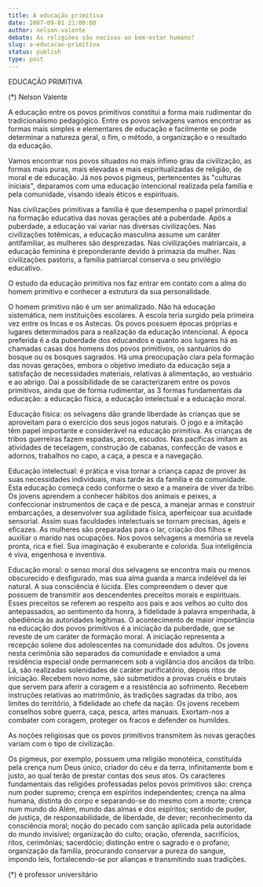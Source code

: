 ```yaml
---
title: A educação primitiva
date: 2007-09-01 21:00:00
author: nelson.valente
debate: As religiões são nocivas ao bem-estar humano?
slug: a-educacao-primitiva
status: publish 
type: post
---
```


EDUCAÇÃO PRIMITIVA  

 (\*) Nelson Valente  

A educação entre os povos primitivos constitui a forma mais rudimentar do tradicionalismo pedagógico. Entre os povos selvagens vamos encontrar as formas mais simples e elementares de educação e facilmente se pode determinar a natureza geral, o fim, o método, a organização e o resultado da educação.  

Vamos encontrar nos povos situados no mais ínfimo grau da civilização, as formas mais puras, mais elevadas e mais espiritualizadas de religião, de moral e de educação. Já nos povos pigmeus, pertencentes às "culturas iniciais", deparamos com uma educação intencional realizada pela família e pela comunidade, visando ideais éticos e espirituais.  

Nas civilizações primitivas a família é que desempenha o papel primordial na formação educativa das novas gerações até a puberdade. Após a puberdade, a educação vai variar nas diversas civilizações. Nas civilizações totêmicas, a educação masculina assume um caráter antifamiliar, as mulheres são desprezadas. Nas civilizações matriarcais, a educação feminina é preponderante devido à primazia da mulher. Nas civilizações pastoris, a família patriarcal conserva o seu privilégio educativo.  

O estudo da educação primitiva nos faz entrar em contato com a alma do homem primitivo e conhecer a estrutura da sua personalidade.  

O homem primitivo não é um ser animalizado. Não há educação sistemática, nem instituições escolares. A escola teria surgido pela primeira vez entre os Incas e os Astecas. Os povos possuem épocas próprias e lugares determinados para a realização da educação intencional. A época preferida é a da puberdade dos educandos e quanto aos lugares há as chamadas casas dos homens dos povos primitivos, os santuários do bosque ou os bosques sagrados. Há uma preocupação clara pela formação das novas gerações, embora o objetivo imediato da educação seja a satisfação de necessidades materiais, relativas à alimentação, ao vestuário e ao abrigo. Daí a possibilidade de se caracterizarem entre os povos primitivos, ainda que de forma rudimentar, as 3 formas fundamentais da educação: a educação física, a educação intelectual e a educação moral.  

 Educação física: os selvagens dão grande liberdade às crianças que se aproveitam para o exercício dos seus jogos naturais. O jogo e a imitação têm papel importante e considerável na educação primitiva. As crianças de tribos guerreiras fazem espadas, arcos, escudos. Nas pacíficas imitam as atividades de tecelagem, construção de cabanas, confecção de vasos e adornos, trabalhos no capo, a caça, a pesca e a navegação.  

Educação intelectual: é prática e visa tornar a criança capaz de prover às suas necessidades individuais, mais tarde às da família e da comunidade. Esta educação começa cedo conforme o sexo e a maneira de viver da tribo. Os jovens aprendem a conhecer hábitos dos animais e peixes, a confeccionar instrumentos de caça e de pesca, a manejar armas e construir embarcações, a desenvolver sua agilidade física, aperfeiçoar sua acuidade sensorial. Assim suas faculdades intelectuais se tornam precisas, ágeis e eficazes. As mulheres são preparadas para o lar, criação dos filhos e auxiliar o marido nas ocupações. Nos povos selvagens a memória se revela pronta, rica e fiel. Sua imaginação é exuberante e colorida. Sua inteligência é viva, engenhosa e inventiva.  

  

Educação moral: o senso moral dos selvagens se encontra mais ou menos obscurecido e desfigurado, mas sua alma guarda a marca indelével da lei natural. A sua consciência é lúcida. Eles compreendem o dever que possuem de transmitir aos descendentes preceitos morais e espirituais. Esses preceitos se referem ao respeito aos pais e aos velhos ao culto dos antepassados, ao sentimento da honra, à fidelidade à palavra empenhada, à obediência às autoridades legítimas. O acontecimento de maior importância na educação dos povos primitivos é a iniciação da puberdade, que se reveste de um caráter de formação moral. A iniciação representa a recepção solene dos adolescentes na comunidade dos adultos. Os jovens nesta cerimônia são separados da comunidade e enviados a uma residência especial onde permanecem sob a vigilância dos anciãos da tribo. Lá, são realizadas solenidades de caráter purificatório, depois ritos de iniciação. Recebem novo nome, são submetidos a provas cruéis e brutais que servem para aferir a coragem e a resistência ao sofrimento. Recebem instruções relativas ao matrimônio, às tradições sagradas da tribo, aos limites do território, à fidelidade ao chefe da nação. Os jovens recebem conselhos sobre guerra, caça, pesca, artes manuais. Exortam-nos a combater com coragem, proteger os fracos e defender os humildes.  

  

As noções religiosas que os povos primitivos transmitem às novas gerações variam com o tipo de civilização.  

Os pigmeus, por exemplo, possuem uma religião monotéica, constituída pela crença num Deus único, criador do céu e da terra, infinitamente bom e justo, ao qual terão de prestar contas dos seus atos. Os caracteres fundamentais das religiões professadas pelos povos primitivos são: crença num poder supremo; crença em espíritos independentes; crença na alma humana, distinta do corpo e separando-se do mesmo com a morte; crença num mundo do Além, mundo das almas e dos espíritos; sentido de puder, de justiça, de responsabilidade, de liberdade, de dever; reconhecimento da consciência moral; noção do pecado com sanção aplicada pela autoridade do mundo invisível; organização do culto; oração, oferenda, sacrifícios, ritos, cerimônias; sacerdócio; distinção entre o sagrado e o profano; organização da família, procurando conservar a pureza do sangue, impondo leis, fortalecendo-se por alianças e transmitindo suas tradições.  

  

 (\*) é professor universitário  

  

  

  

  

  

